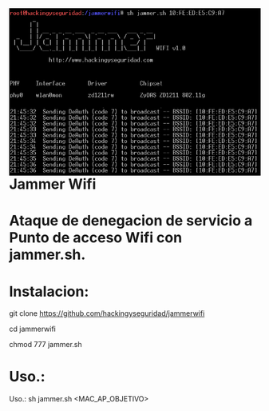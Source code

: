 <img style="float:left" alt="netspy logo" src="https://github.com/hackingyseguridad/jammerwifi/blob/master/jammer.png">

# Jammer Wifi
# Ataque de denegacion de servicio a Punto de acceso Wifi con jammer.sh.

# Instalacion:

git clone https://github.com/hackingyseguridad/jammerwifi

cd jammerwifi

chmod 777 jammer.sh

# Uso.:

Uso.: sh jammer.sh <MAC_AP_OBJETIVO>

